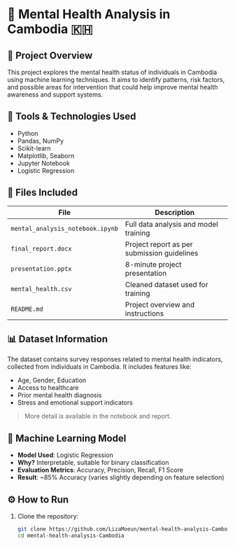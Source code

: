 # 🧠 Mental Health Analysis in Cambodia 🇰🇭

## 📌 Project Overview

This project explores the mental health status of individuals in Cambodia using machine learning techniques. It aims to identify patterns, risk factors, and possible areas for intervention that could help improve mental health awareness and support systems.

## 🧪 Tools & Technologies Used

- Python
- Pandas, NumPy
- Scikit-learn
- Matplotlib, Seaborn
- Jupyter Notebook
- Logistic Regression

## 📁 Files Included

| File | Description |
|------|-------------|
| `mental_analysis_notebook.ipynb` | Full data analysis and model training |
| `final_report.docx` | Project report as per submission guidelines |
| `presentation.pptx` | 8-minute project presentation |
| `mental_health.csv` | Cleaned dataset used for training |
| `README.md` | Project overview and instructions |

## 📊 Dataset Information

The dataset contains survey responses related to mental health indicators, collected from individuals in Cambodia. It includes features like:
- Age, Gender, Education
- Access to healthcare
- Prior mental health diagnosis
- Stress and emotional support indicators

> More detail is available in the notebook and report.

## 🤖 Machine Learning Model

- **Model Used**: Logistic Regression
- **Why?** Interpretable, suitable for binary classification
- **Evaluation Metrics**: Accuracy, Precision, Recall, F1 Score
- **Result**: ~85% Accuracy (varies slightly depending on feature selection)

## ⚙️ How to Run

1. Clone the repository:
   ```bash
   git clone https://github.com/LizaMoeun/mental-health-analysis-Cambodia.git
   cd mental-health-analysis-Cambodia
